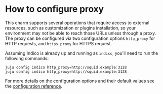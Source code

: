 # How to configure proxy

This charm supports several operations that require access to external resources, such as customization or plugins installation, so your environment may not be able to reach those URLs unless through a proxy. The proxy can be configured via two configuration options `http_proxy` for HTTP requests, and `https_proxy` for HTTPS request.

Assuming Indico is already up and running as `indico`, you'll need to run the following commands:
```
juju config indico http_proxy=http://squid.example:3128
juju config indico http_proxy=http://squid.example:3128
```

For more details on the configuration options and their default values see the [configuration reference](https://charmhub.io/indico/configure).
